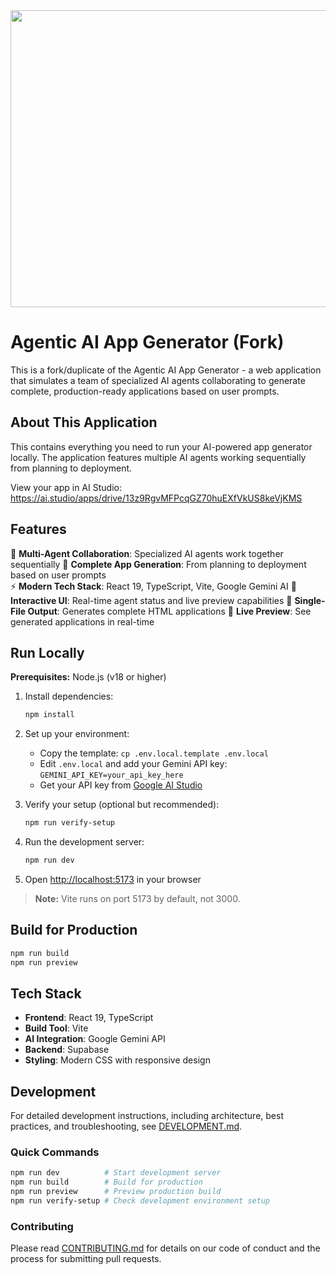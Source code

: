 <div align="center">
<img width="1200" height="475" alt="GHBanner" src="https://github.com/user-attachments/assets/0aa67016-6eaf-458a-adb2-6e31a0763ed6" />
</div>

# Agentic AI App Generator (Fork)

This is a fork/duplicate of the Agentic AI App Generator - a web application that simulates a team of specialized AI agents collaborating to generate complete, production-ready applications based on user prompts.

## About This Application

This contains everything you need to run your AI-powered app generator locally. The application features multiple AI agents working sequentially from planning to deployment.

View your app in AI Studio: https://ai.studio/apps/drive/13z9RgvMFPcqGZ70huEXfVkUS8keVjKMS

## Features

🤖 **Multi-Agent Collaboration**: Specialized AI agents work together sequentially
🎯 **Complete App Generation**: From planning to deployment based on user prompts  
⚡ **Modern Tech Stack**: React 19, TypeScript, Vite, Google Gemini AI
🎨 **Interactive UI**: Real-time agent status and live preview capabilities
📱 **Single-File Output**: Generates complete HTML applications
🔄 **Live Preview**: See generated applications in real-time

## Run Locally

**Prerequisites:**  Node.js (v18 or higher)

1. Install dependencies:
   ```bash
   npm install
   ```

2. Set up your environment:
   - Copy the template: `cp .env.local.template .env.local`
   - Edit `.env.local` and add your Gemini API key: `GEMINI_API_KEY=your_api_key_here`
   - Get your API key from [Google AI Studio](https://makersuite.google.com/app/apikey)

3. Verify your setup (optional but recommended):
   ```bash
   npm run verify-setup
   ```

4. Run the development server:
   ```bash
   npm run dev
   ```

5. Open [http://localhost:5173](http://localhost:5173) in your browser

> **Note:** Vite runs on port 5173 by default, not 3000.

## Build for Production

```bash
npm run build
npm run preview
```

## Tech Stack

- **Frontend**: React 19, TypeScript
- **Build Tool**: Vite
- **AI Integration**: Google Gemini API
- **Backend**: Supabase
- **Styling**: Modern CSS with responsive design

## Development

For detailed development instructions, including architecture, best practices, and troubleshooting, see [DEVELOPMENT.md](./DEVELOPMENT.md).

### Quick Commands

```bash
npm run dev          # Start development server
npm run build        # Build for production
npm run preview      # Preview production build
npm run verify-setup # Check development environment setup
```

### Contributing

Please read [CONTRIBUTING.md](./CONTRIBUTING.md) for details on our code of conduct and the process for submitting pull requests.
